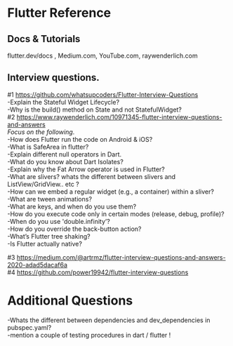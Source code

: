# Flutter Reference
## Docs & Tutorials
flutter.dev/docs , Medium.com, YouTube.com, raywenderlich.com  
## Interview questions.  
#1 https://github.com/whatsupcoders/Flutter-Interview-Questions  
-Explain the Stateful Widget Lifecycle?  
-Why is the build() method on State and not StatefulWidget?  
#2 https://www.raywenderlich.com/10971345-flutter-interview-questions-and-answers  
*Focus on the following*.  
-How does Flutter run the code on Android & iOS?  
-What is SafeArea in flutter?  
-Explain different null operators in Dart.  
-What do you know about Dart Isolates?  
-Explain why the Fat Arrow operator is used in Flutter?  
-What are slivers? whats the different between slivers and ListView/GridView.. etc ?  
-How can we embed a regular widget (e.g., a container) within a sliver?  
-What are tween animations?  
-What are keys, and when do you use them?  
-How do you execute code only in certain modes (release, debug, profile)?  
-When do you use 'double.infinity’?  
-How do you override the back-button action?  
-What’s Flutter tree shaking?  
-Is Flutter actually native?  

#3 https://medium.com/@artrmz/flutter-interview-questions-and-answers-2020-adad5dacaf6a  
#4 https://github.com/power19942/flutter-interview-questions  

# Additional Questions  
-Whats the different between dependencies and dev_dependencies in pubspec.yaml?  
-mention a couple of testing procedures in dart / flutter !
